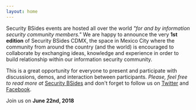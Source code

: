 ```yaml
---
layout: home
---
```


Security BSides events are hosted all over the world *"for and by information security community members."* We are happy to announce the very **1st edition** of Security BSides CDMX, the space in Mexico City where the community from around the country (and the world) is encouraged to collaborate by exchanging ideas, knowledge and experience in order to build relationship within our information security community.

This is a great opportunity for everyone to present and participate with discussions, demos, and interaction between participants. *Please, feel free to read more at* [Security BSides](http://www.securitybsides.com/w/page/12194156/FrontPage) and don't forget to follow us on [Twitter](https://twitter.com/bsidescdmx) and [Facebook](https://facebook.com/bsidescdmx).

Join us on **June 22nd, 2018**